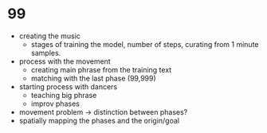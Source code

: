 # 99

- creating the music
  - stages of training the model, number of steps, curating from 1 minute samples.
- process with the movement
  - creating main phrase from the training text
  - matching with the last phase (99,999)
- starting process with dancers
  - teaching big phrase
  - improv phases
- movement problem -> distinction between phases?
- spatially mapping the phases and the origin/goal

